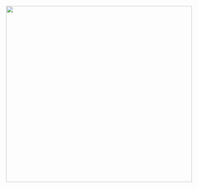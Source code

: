 
<p align="center">
  <img width="100%" height="480" src="https://media.giphy.com/media/3o7abGQa0aRJUurpII/giphy.gif">
</p>


